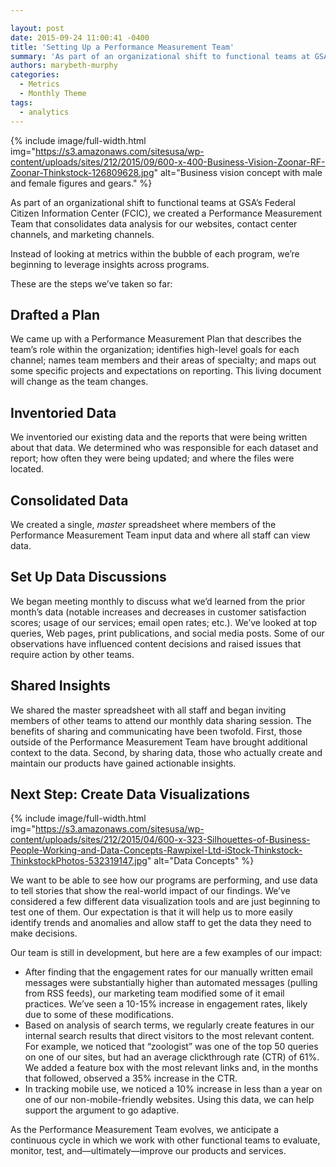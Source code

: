```yaml
---

layout: post
date: 2015-09-24 11:00:41 -0400
title: 'Setting Up a Performance Measurement Team'
summary: 'As part of an organizational shift to functional teams at GSA&rsquo;s Federal Citizen Information Center (FCIC), we created a Performance Measurement Team that consolidates data analysis for our websites, contact center channels, and marketing channels. Instead of looking at metrics within the bubble of each program, we&rsquo;re beginning to leverage insights across programs. These are'
authors: marybeth-murphy
categories:
  - Metrics
  - Monthly Theme
tags:
  - analytics
---
```



{% include image/full-width.html img="https://s3.amazonaws.com/sitesusa/wp-content/uploads/sites/212/2015/09/600-x-400-Business-Vision-Zoonar-RF-Zoonar-Thinkstock-126809628.jpg" alt="Business vision concept with male and female figures and gears." %} 

As part of an organizational shift to functional teams at GSA’s Federal Citizen Information Center (FCIC), we created a Performance Measurement Team that consolidates data analysis for our websites, contact center channels, and marketing channels.

Instead of looking at metrics within the bubble of each program, we’re beginning to leverage insights across programs.

These are the steps we’ve taken so far:

## Drafted a Plan

We came up with a Performance Measurement Plan that describes the team’s role within the organization; identifies high-level goals for each channel; names team members and their areas of specialty; and maps out some specific projects and expectations on reporting. This living document will change as the team changes.

## Inventoried Data

We inventoried our existing data and the reports that were being written about that data. We determined who was responsible for each dataset and report; how often they were being updated; and where the files were located.

## Consolidated Data

We created a single, _master_ spreadsheet where members of the Performance Measurement Team input data and where all staff can view data.

## Set Up Data Discussions

We began meeting monthly to discuss what we’d learned from the prior month’s data (notable increases and decreases in customer satisfaction scores; usage of our services; email open rates; etc.). We’ve looked at top queries, Web pages, print publications, and social media posts. Some of our observations have influenced content decisions and raised issues that require action by other teams.

## Shared Insights

We shared the master spreadsheet with all staff and began inviting members of other teams to attend our monthly data sharing session. The benefits of sharing and communicating have been twofold. First, those outside of the Performance Measurement Team have brought additional context to the data. Second, by sharing data, those who actually create and maintain our products have gained actionable insights.

## Next Step: Create Data Visualizations 
{% include image/full-width.html img="https://s3.amazonaws.com/sitesusa/wp-content/uploads/sites/212/2015/04/600-x-323-Silhouettes-of-Business-People-Working-and-Data-Concepts-Rawpixel-Ltd-iStock-Thinkstock-ThinkstockPhotos-532319147.jpg" alt="Data Concepts" %} 

We want to be able to see how our programs are performing, and use data to tell stories that show the real-world impact of our findings. We’ve considered a few different data visualization tools and are just beginning to test one of them. Our expectation is that it will help us to more easily identify trends and anomalies and allow staff to get the data they need to make decisions.

Our team is still in development, but here are a few examples of our impact:

  * After finding that the engagement rates for our manually written email messages were substantially higher than automated messages (pulling from RSS feeds), our marketing team modified some of it email practices. We’ve seen a 10-15% increase in engagement rates, likely due to some of these modifications.
  * Based on analysis of search terms, we regularly create features in our internal search results that direct visitors to the most relevant content. For example, we noticed that “zoologist” was one of the top 50 queries on one of our sites, but had an average clickthrough rate (CTR) of 61%. We added a feature box with the most relevant links and, in the months that followed, observed a 35% increase in the CTR.
  * In tracking mobile use, we noticed a 10% increase in less than a year on one of our non-mobile-friendly websites. Using this data, we can help support the argument to go adaptive.

As the Performance Measurement Team evolves, we anticipate a continuous cycle in which we work with other functional teams to evaluate, monitor, test, and—ultimately—improve our products and services.